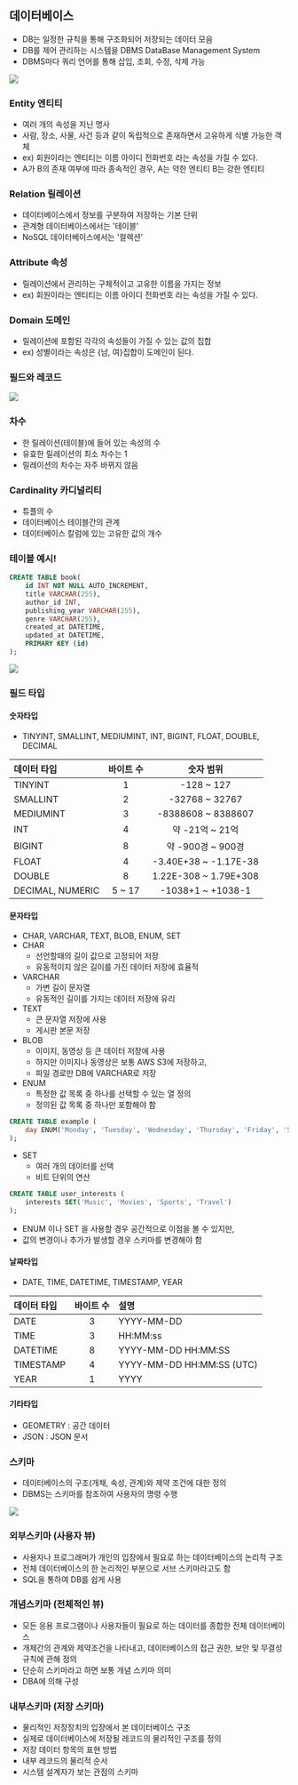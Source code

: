 ## 데이터베이스
* DB는 일정한 규칙을 통해 구조화되어 저장되는 데이터 모음
* DB를 제어 관리하는 시스템을 DBMS DataBase Management System
* DBMS마다 쿼리 언어를 통해 삽입, 조회, 수정, 삭제 가능

![](./img/2024-03-19-22-24-07.png)

### Entity 엔티티
* 여러 개의 속성을 지닌 명사
* 사람, 장소, 사물, 사건 등과 같이 독립적으로 존재하면서 고유하게 식별 가능한 객체
* ex) 회원이라는 엔티티는 이름 아이디 전화번호 라는 속성을 가질 수 있다.
* A가 B의 존재 여부에 따라 종속적인 경우, A는 약한 엔티티 B는 강한 엔티티
  
### Relation 릴레이션
* 데이터베이스에서 정보를 구분하여 저장하는 기본 단위
* 관계형 데이터베이스에서는 '테이블'
* NoSQL 데이터베이스에서는 '컬렉션'

### Attribute 속성
* 릴레이션에서 관리하는 구체적이고 고유한 이름을 가지는 정보
* ex) 회원이라는 엔티티는 이름 아이디 전화번호 라는 속성을 가질 수 있다.

### Domain 도메인
* 릴레이션에 포함된 각각의 속성들이 가질 수 있는 값의 집합
* ex) 성별이라는 속성은 {남, 여}집합이 도메인이 된다.

### 필드와 레코드
![](./img/2024-03-17-23-57-37.png)

### 차수
* 한 릴레이션(테이블)에 들어 있는 속성의 수
* 유효한 릴레이션의 최소 차수는 1
* 릴레이션의 차수는 자주 바뀌지 않음

### Cardinality 카디널리티
* 튜플의 수
* 데이터베이스 테이블간의 관계
* 데이터베이스 칼럼에 있는 고유한 값의 개수 

### 테이블 예시!
```SQL
CREATE TABLE book(
    id INT NOT NULL AUTO_INCREMENT,
    title VARCHAR(255),
    author_id INT,
    publishing_year VARCHAR(255),
    genre VARCHAR(255),
    created_at DATETIME,
    updated_at DATETIME,
    PRIMARY KEY (id)
);
```

![](./img/2024-03-19-01-17-32.png)

### 필드 타입
#### 숫자타입
* TINYINT, SMALLINT, MEDIUMINT, INT, BIGINT, FLOAT, DOUBLE, DECIMAL

|데이터 타입|바이트 수|숫자 범위|
|:---|:---:|:---:|
|TINYINT|1|-128 ~ 127|
|SMALLINT|2|-32768 ~ 32767|
|MEDIUMINT|3|-8388608 ~ 8388607|
|INT|4|약 -21억 ~ 21억|
|BIGINT|8|약 -900경 ~ 900경|
|FLOAT|4|-3.40E+38 ~ -1.17E-38|
|DOUBLE|8|1.22E-308 ~ 1.79E+308|
|DECIMAL, NUMERIC|5 ~ 17|-1038+1 ~ +1038-1|

#### 문자타입
* CHAR, VARCHAR, TEXT, BLOB, ENUM, SET
* CHAR
  * 선언할때의 길이 값으로 고정되어 저장
  * 유동적이지 않은 길이를 가진 데이터 저장에 효율적
* VARCHAR
  * 가변 길이 문자열
  * 유동적인 길이를 가지는 데이터 저장에 유리
* TEXT
  * 큰 문자열 저장에 사용
  * 게시판 본문 저장
* BLOB 
  * 이미지, 동영상 등 큰 데이터 저장에 사용
  * 하지만 이미지나 동영상은 보통 AWS S3에 저장하고,
  * 파일 경로만 DB에 VARCHAR로 저장
* ENUM
  * 특정한 값 목록 중 하나를 선택할 수 있는 열 정의
  * 정의된 값 목록 중 하나만 포함해야 함
```sql
CREATE TABLE example (
    day ENUM('Monday', 'Tuesday', 'Wednesday', 'Thursday', 'Friday', 'Saturday', 'Sunday')
);
```
* SET
  * 여러 개의 데이터를 선택
  * 비트 단위의 연산
```sql
CREATE TABLE user_interests (
    interests SET('Music', 'Movies', 'Sports', 'Travel')
);
```
* ENUM 이나 SET 을 사용할 경우 공간적으로 이점을 볼 수 있지만,
* 값의 변경이나 추가가 발생할 경우 스키마를 변경해야 함

#### 날짜타입
* DATE, TIME, DATETIME, TIMESTAMP, YEAR

|데이터 타입|바이트 수|설명|
|:---|:---:|:---|
|DATE|3|YYYY-MM-DD|
|TIME|3|HH:MM:ss|
|DATETIME|8|YYYY-MM-DD HH:MM:SS|
|TIMESTAMP|4|YYYY-MM-DD HH:MM:SS (UTC)|
|YEAR|1|YYYY|

#### 기타타입
* GEOMETRY : 공간 데이터
* JSON : JSON 문서

### 스키마
* 데이터베이스의 구조(개채, 속성, 관계)와 제약 조건에 대한 정의
* DBMS는 스키마를 참조하여 사용자의 명령 수행

![](./img/2024-03-19-23-07-26.png)

### 외부스키마 (사용자 뷰)
* 사용자나 프로그래머가 개인의 입장에서 필요로 하는 데이터베이스의 논리적 구조
* 전체 데이터베이스의 한 논리적인 부분으로 서브 스키마라고도 함
* SQL을 통하여 DB를 쉽게 사용

### 개념스키마 (전체적인 뷰)
* 모든 응용 프로그램이나 사용자들이 필요로 하는 데이터를 종합한 전체 데이터베이스
* 개체간의 관계와 제약조건을 나타내고, 데이터베이스의 접근 권한, 보안 및 무결성 규칙에 관해 정의
* 단순히 스키마라고 하면 보통 개념 스키마 의미
* DBA에 의해 구성

### 내부스키마 (저장 스키마)
* 물리적인 저장장치의 입장에서 본 데이터베이스 구조
* 실제로 데이터베이스에 저장될 레코드의 물리적인 구조를 정의
* 저장 데이터 항목의 표현 방법
* 내부 레코드의 물리적 순서
* 시스템 설계자가 보는 관점의 스키마

